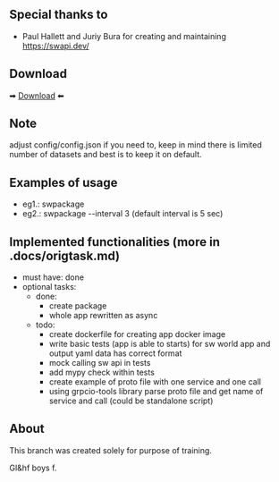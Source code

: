 
## Special thanks to 
- Paul Hallett and Juriy Bura for creating and maintaining https://swapi.dev/ 

## Download

➡ [Download](https://github.com/fajkoson/swapi/archive/refs/heads/main.zip) ⬅

## Note
adjust config/config.json if you need to, keep in mind there is limited 
number of datasets and best is to keep it on default.

## Examples of usage
- eg1.: swpackage
- eg2.: swpackage --interval 3 (default interval is 5 sec)


## Implemented functionalities (more in .docs/origtask.md)
- must have: done
- optional tasks:
    - done:
        - create package
        - whole app rewritten as async
    - todo:
        - create dockerfile for creating app docker image
        - write basic tests (app is able to starts) for sw world app and output yaml data has correct format
        - mock calling sw api in tests
        - add mypy check within tests
        - create example of proto file with one service and one call
        - using grpcio-tools library parse proto file and get name of service and call (could be standalone script)

## About
This branch was created solely for purpose of training.

Gl&hf boys f.
